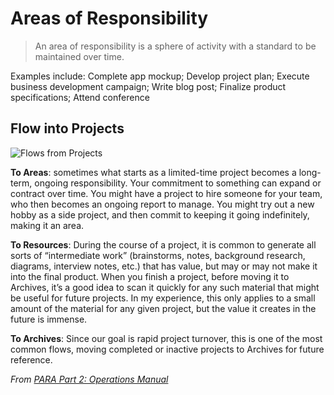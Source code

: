 # Areas of Responsibility

> An area of responsibility is a sphere of activity with a standard to be maintained over time.

Examples include: Complete app mockup; Develop project plan; Execute business development campaign; Write blog post; Finalize product specifications; Attend conference

## Flow into Projects

![Flows from Projects](https://i0.wp.com/cdn-images-1.medium.com/max/800/1*Ilh-XEesK5CAf_t9G4fWiQ.jpeg)

**To Areas**: sometimes what starts as a limited-time project becomes a long-term, ongoing responsibility. Your commitment to something can expand or contract over time. You might have a project to hire someone for your team, who then becomes an ongoing report to manage. You might try out a new hobby as a side project, and then commit to keeping it going indefinitely, making it an area.

**To Resources**: During the course of a project, it is common to generate all sorts of “intermediate work” (brainstorms, notes, background research, diagrams, interview notes, etc.) that has value, but may or may not make it into the final product. When you finish a project, before moving it to Archives, it’s a good idea to scan it quickly for any such material that might be useful for future projects. In my experience, this only applies to a small amount of the material for any given project, but the value it creates in the future is immense.

**To Archives**: Since our goal is rapid project turnover, this is one of the most common flows, moving completed or inactive projects to Archives for future reference.

_From [PARA Part 2: Operations Manual](https://fortelabs.co/blog/p-a-r-a-ii-operations-manual/)_
